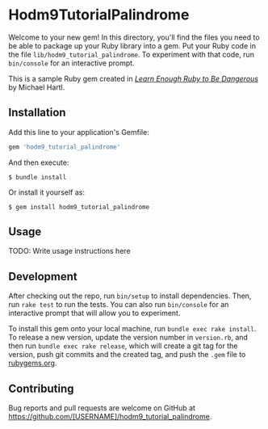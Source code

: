 # Hodm9TutorialPalindrome

Welcome to your new gem! In this directory, you'll find the files you need to be able to package up your Ruby library into a gem. Put your Ruby code in the file `lib/hodm9_tutorial_palindrome`. To experiment with that code, run `bin/console` for an interactive prompt.

This is a sample Ruby gem created in [*Learn Enough Ruby to Be Dangerous*](https://www.learnenough.com/ruby-tutorial) by Michael Hartl.

## Installation

Add this line to your application's Gemfile:

```ruby
gem 'hodm9_tutorial_palindrome'
```

And then execute:

    $ bundle install

Or install it yourself as:

    $ gem install hodm9_tutorial_palindrome

## Usage

TODO: Write usage instructions here

## Development

After checking out the repo, run `bin/setup` to install dependencies. Then, run `rake test` to run the tests. You can also run `bin/console` for an interactive prompt that will allow you to experiment.

To install this gem onto your local machine, run `bundle exec rake install`. To release a new version, update the version number in `version.rb`, and then run `bundle exec rake release`, which will create a git tag for the version, push git commits and the created tag, and push the `.gem` file to [rubygems.org](https://rubygems.org).

## Contributing

Bug reports and pull requests are welcome on GitHub at https://github.com/[USERNAME]/hodm9_tutorial_palindrome.
